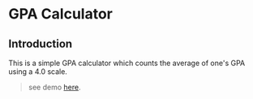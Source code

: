# GPA Calculator

## Introduction

This is a simple GPA calculator which counts the average of one's GPA using a 4.0 scale.

> see demo [here](http://narrator0.github.io/GPA-Calculator/).